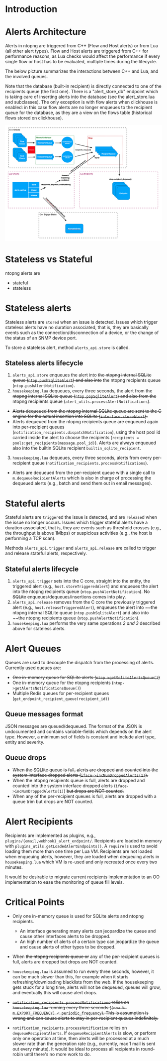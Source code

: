 

# Introduction

# Alerts Architecture

Alerts in ntopng are triggered from C++ (Flow and Host alerts) or from Lua (all other alert types).
Flow and Host alerts are triggered from C++ for performance reasons, as Lua checks would affect the
performance if every single flow or host has to be evaluated, multiple times during the lifecycle.

The below picture summarizes the interactions between C++ and Lua, and the involved queues.

Note that the database (built-in recipient) is directly connected to one of the recipients queue (the
first one). There is a "alert_store_db" endpoint which is taking care of inserting alerts into the
database (see the alert_store.lua and subclasses). The only exception is with flow alerts when clickhouse 
is enabled: in this case flow alerts are no longer enqueues to the recipient queue for the database, 
as they are a view on the flows table (historical flows stored on clickhouse).

![Alerts architecture big picture](../img/alerts-architecture.png)

# Stateless vs Stateful

ntopng alerts are

- stateful
- stateless

# Stateless alerts

Stateless alerts are `stored` when an issue is detected. Issues which trigger stateless alerts have no duration associated, that is, they are basically events such as the connection/disconnection of a device, or the change of the status of an SNMP device port.

To store a stateless alert, method `alerts_api.store` is called.

## Stateless alerts lifecycle

1. `alerts_api.store` enqueues the alert into ~~the ntopng internal SQLite queue (`ntop.pushSqliteAlert`) and also into~~ the ntopng recipients queue (`ntop.pushAlertNotification`).
2. `housekeeping.lua` dequeues, every three seconds, the alert from the ~~ntopng internal SQLite queue (`ntop.popSqliteAlert`) and also from the~~ ntopng recipients queue (`alert_utils.processAlertNotifications`).

  - ~~Alerts dequeued from the ntopng internal SQLite queue are sent to the C engine for the actual insertion into SQLite (`interface.storeAlert`).~~
  - Alerts dequeued from the ntopng recipients queue are enqueued again into per-recipient queues (`notification_recipients.dispatchNotification`), using the host pool id carried inside the alert to choose the recipients (`recipients = pools:get_recipients(message.pool_id)`). Alerts are always enqueued also into the builtin SQLite recipient `builtin_sqlite_recipient`.

3. `housekeeping.lua` dequeues, every three seconds, alerts from every per-recipient queue (`notification_recipients.processNotifications`).

  - Alerts are dequeued from the per-recipient queue with a single call to `m.dequeueRecipientAlerts` which is also in charge of processing the dequeued alerts (e.g., batch and send them out in email messages).

# Stateful alerts

Stateful alerts are `trigger`ed the issue is detected, and are `release`d when the issue no longer occurs. Issues which trigger stateful alerts have a duration associated, that is, they are events such as threshold crosses (e.g., the throughput is above 1Mbps) or suspicious activities (e.g., the host is performing a TCP scan).

Methods `alerts_api.trigger` and `alerts_api.release` are called to trigger and release stateful alerts, respectively.

## Stateful alerts lifecycle

1. `alerts_api.trigger` sets into the C core, straight into the entity, the triggered alert (e.g., `host.storeTriggeredAlert`) and enqueues the alert into the ntopng recipients queue (`ntop.pushAlertNotification`). No ~~SQLite~~ enqueues/dequeues/insertions comes into play.
2. `alerts_api.release` removes from the C core the previously triggered alert (e.g., `host.releaseTriggeredAlert`), enqueues the alert into ~~the ntopng internal SQLite queue (`ntop.pushSqliteAlert`) and also into ~~the ntopng recipients queue (`ntop.pushAlertNotification`).
3. `housekeeping.lua` performs the very same operations *2 and 3* described above for stateless alerts.

# Alert Queues

Queues are used to decouple the dispatch from the processing of alerts. Currently used queues are:

- ~~One in-memory queue for SQLite alerts (`ntop->getSqliteAlertsQueue()`)~~
- One in-memory queue for the ntopng recipients (`ntop->getAlertsNotificationsQueue()`)
- Multiple Redis queues for per-recipient queues (`get_endpoint_recipient_queue(recipient_id)`)

## Queue messages format

JSON messages are queued/dequeued. The format of the JSON is undocumented and contains variable-fields which depends on the alert type. However, a minimum set of fields is constant and include alert type, entity and severity.

## Queue drops

- ~~When the SQLlite queue is full, alerts are dropped and counted into the system interface dropped alerts (`iface->incNumDroppedAlerts(1)`).~~
- When the ntopng recipients queue is full, alerts are dropped and counted into the system interface dropped alerts (`iface->incNumDroppedAlerts(1)`) ~~but drops are NOT counted.~~
- When any of the per-recipient queues is full, alerts are dropped with a queue trim but drops are NOT counted.

# Alert Recipients

Recipients are implemented as plugins, e.g., `plugins/{email,webhook}_alert_endpoint/`. Recipients are loaded in memory with `plugins_utils.getLoadedAlertEndpoints()`. A `require` is used to avoid loading them more than one time per Lua VM. Recipients are not loaded when enqueuing alerts, however, they are loaded when dequeuing alerts in `housekeeping.lua` which VM is re-used and only recreated once every two minutes.

It would be desirable to migrate current recipients implementation to an OO implementation to ease the monitoring of queue fill levels.

# Critical Points

- Only one in-memory queue is used for SQLite alerts and ntopng recipients.

  - An interface generating many alerts can jeopardize the queue and cause other interfaces alerts to be dropped.
  - An high number of alerts of a certain type can jeopardize the queue and cause alerts of other types to be dropped.
  
- When ~~the ntopng recipients queue or~~ any of the per-recipient queues is full, alerts are dropped but drops are NOT counted.
- `housekeeping.lua` is assumed to run every three seconds, however, it can be much slower than this, for example when it starts refreshing/downloading blacklists from the web. If the housekeeping gets stuck for a long time, alerts will not be dequeued, queues will grow, and eventually this will cause alert drops.
- ~~`notification_recipients.processNotifications` relies on `housekeeping.lua` running every three seconds (`(now % m.EXPORT_FREQUENCY) < periodic_frequency`). This is assumption is wrong and can cause alerts to stay in per-recipient queues indefinitely.~~
- `notification_recipients.processNotification` relies on `dequeueRecipientAlerts`. If `dequeueRecipientAlerts` is slow, or perform only one operation at time, then alerts will be processed at a much slower rate than the generation rate (e.g., currently, max 1 mail is sent out every minute). It would be ideal to process all recipients in round-robin until there's no more work to do.


